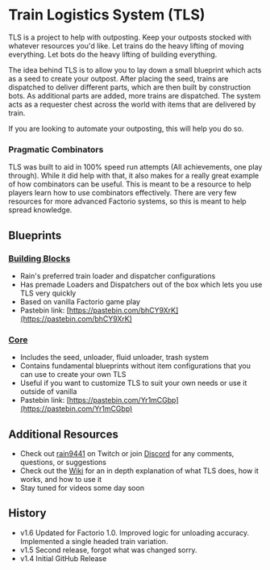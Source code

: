 # Train Logistics System (TLS)
TLS is a project to help with outposting. Keep your outposts stocked with whatever resources you'd like. Let trains do the heavy lifting of moving everything. Let bots do the heavy lifting of building everything.

The idea behind TLS is to allow you to lay down a small blueprint which acts as a seed to create your outpost.  After placing the seed, trains are dispatched to deliver different parts, which are then built by construction bots.  As additional parts are added, more trains are dispatched.  The system acts as a requester chest across the world with items that are delivered by train.

If you are looking to automate your outposting, this will help you do so.

### Pragmatic Combinators

TLS was built to aid in 100% speed run attempts (All achievements, one play through).  While it did help with that, it also makes for a really great example of how combinators can be useful.  This is meant to be a resource to help players learn how to use combinators effectively.  There are very few resources for more advanced Factorio systems, so this is meant to help spread knowledge.

## Blueprints

### [Building Blocks](https://github.com/rain9441/factorio-tls/blob/master/blueprints/tls-building-blocks.bp)
* Rain's preferred train loader and dispatcher configurations
* Has premade Loaders and Dispatchers out of the box which lets you use TLS very quickly
* Based on vanilla Factorio game play
* Pastebin link: [https://pastebin.com/bhCY9XrK](https://pastebin.com/bhCY9XrK)
### [Core](https://github.com/rain9441/factorio-tls/blob/master/blueprints/tls-core.bp)
* Includes the seed, unloader, fluid unloader, trash system
* Contains fundamental blueprints without item configurations that you can use to create your own TLS
* Useful if you want to customize TLS to suit your own needs or use it outside of vanilla
* Pastebin link: [https://pastebin.com/Yr1mCGbp](https://pastebin.com/Yr1mCGbp)

## Additional Resources

* Check out [rain9441](https://www.twitch.tv/rain9441) on Twitch or join [Discord](https://discord.gg/sTf45MZ) for any comments, questions, or suggestions
* Check out the [Wiki](https://github.com/rain9441/factorio-tls/wiki) for an in depth explanation of what TLS does, how it works, and how to use it
* Stay tuned for videos some day soon

## History

* v1.6 Updated for Factorio 1.0.  Improved logic for unloading accuracy.  Implemented a single headed train variation.
* v1.5 Second release, forgot what was changed sorry.
* v1.4 Initial GitHub Release
